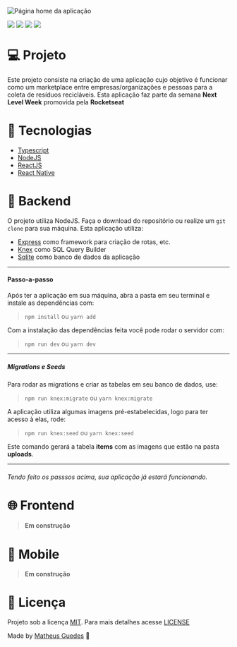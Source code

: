 ![Página home da aplicação](https://user-images.githubusercontent.com/22710485/83574923-d5953880-a504-11ea-8ab9-5b1eb837d9dd.png)

![](https://img.shields.io/github/issues/mgsousa3103/ecoleta-app-nlw) ![](https://img.shields.io/github/forks/mgsousa3103/ecoleta-app-nlw) ![](https://img.shields.io/github/stars/mgsousa3103/ecoleta-app-nlw) ![](https://img.shields.io/github/license/mgsousa3103/ecoleta-app-nlw)

# :computer: Projeto

Este projeto consiste na criação de uma aplicação cujo objetivo é funcionar como um marketplace entre empresas/organizações e pessoas para a coleta de resíduos recicláveis. Esta aplicação faz parte da semana **Next Level Week** promovida pela **Rocketseat**

# :rocket: Tecnologias

- [Typescript](https://www.typescriptlang.org/)
- [NodeJS](https://nodejs.org/en/)
- [ReactJS](https://pt-br.reactjs.org/)
- [React Native](https://reactnative.dev/)

# :hammer: Backend

O projeto utiliza NodeJS. Faça o download do repositório ou realize um `git clone` para sua máquina. Esta aplicação utiliza:

- [Express](https://expressjs.com/pt-br/) como framework para criação de rotas, etc.
- [Knex](http://knexjs.org/) como SQL Query Builder
- [Sqlite](https://www.sqlite.org/index.html) como banco de dados da aplicação

---

#### Passo-a-passo

Após ter a aplicação em sua máquina, abra a pasta em seu terminal e instale as dependências com:

> `npm install` ou `yarn add`

Com a instalação das dependências feita você pode rodar o servidor com:

> `npm run dev` ou `yarn dev`

---

##### Migrations e Seeds

Para rodar as migrations e criar as tabelas em seu banco de dados, use:

> `npm run knex:migrate` ou `yarn knex:migrate`

A aplicação utiliza algumas imagens pré-estabelecidas, logo para ter acesso à elas, rode:

> `npm run knex:seed` ou `yarn knex:seed`

Este comando gerará a tabela **items** com as imagens que estão na pasta **uploads**.

---

###### Tendo feito os passsos acima, sua aplicação já estará funcionando.

# :globe_with_meridians: Frontend

> #### Em construção

# :iphone: Mobile

> #### Em construção

# :memo: Licença

Projeto sob a licença [MIT](https://choosealicense.com/licenses/mit/). Para mais detalhes acesse [LICENSE](LICENSE.md)

Made by [Matheus Guedes](https://www.linkedin.com/in/matheusgsousa/) :metal:
